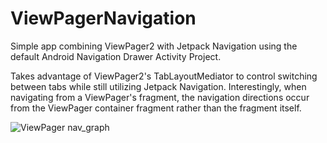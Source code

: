# ViewPagerNavigation
 Simple app combining ViewPager2 with Jetpack Navigation using the default Android Navigation Drawer Activity Project.
 
 Takes advantage of ViewPager2's TabLayoutMediator to control switching between tabs while still utilizing Jetpack Navigation.
 Interestingly, when navigating from a ViewPager's fragment, the navigation directions occur from the ViewPager container fragment rather than the fragment itself.
 
 ![ViewPager nav_graph](https://user-images.githubusercontent.com/81057377/124527890-a1e9a980-ddbb-11eb-822c-e5502c34880f.jpg)

